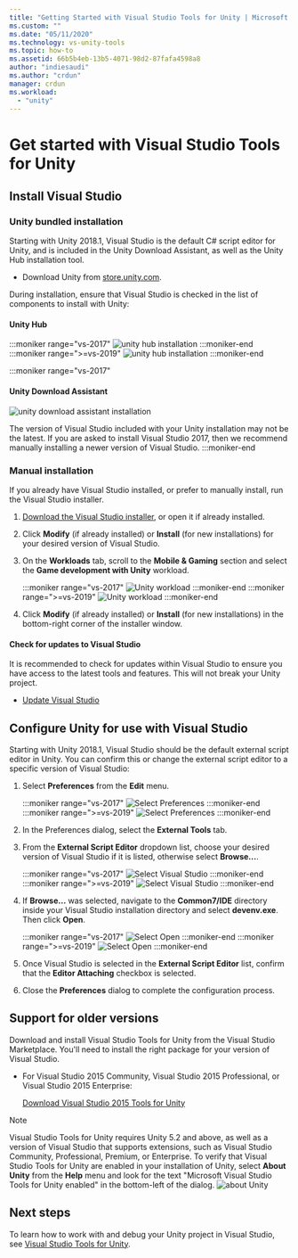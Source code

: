 ```yaml
---
title: "Getting Started with Visual Studio Tools for Unity | Microsoft Docs"
ms.custom: ""
ms.date: "05/11/2020"
ms.technology: vs-unity-tools
ms.topic: how-to
ms.assetid: 66b5b4eb-13b5-4071-98d2-87fafa4598a8
author: "indiesaudi"
ms.author: "crdun"
manager: crdun
ms.workload:
  - "unity"
---
```

# Get started with Visual Studio Tools for Unity

## Install Visual Studio

### Unity bundled installation

Starting with Unity 2018.1, Visual Studio is the default C# script editor for Unity, and is included in the Unity Download Assistant, as well as the Unity Hub installation tool.

- Download Unity from [store.unity.com](https://store.unity.com/).

During installation, ensure that Visual Studio is checked in the list of components to install with Unity:

#### Unity Hub

:::moniker range="vs-2017"
![unity hub installation](media/vs-2017/vstu-unity-hub.png)
:::moniker-end
:::moniker range=">=vs-2019"
![unity hub installation](media/vs-2019/vstu-unity-hub.png)
:::moniker-end

:::moniker range="vs-2017"

#### Unity Download Assistant

![unity download assistant installation](media/vs-2017/vstu-download-assistant.png)

The version of Visual Studio included with your Unity installation may not be the latest. If you are asked to install Visual Studio 2017, then we recommend manually installing a newer version of Visual Studio.
:::moniker-end

### Manual installation

If you already have Visual Studio installed, or prefer to manually install, run the Visual Studio installer.

1. [Download the Visual Studio installer](../install/install-visual-studio.md), or open it if already installed.

1. Click **Modify** (if already installed) or **Install** (for new installations) for your desired version of Visual Studio.

1. On the **Workloads** tab, scroll to the **Mobile & Gaming** section and select the **Game development with Unity** workload.

   :::moniker range="vs-2017"
   ![Unity workload](media/vs-2017/vstu-unity-workload.png)
   :::moniker-end
   :::moniker range=">=vs-2019"
   ![Unity workload](media/vs-2019/vstu-unity-workload.png)
   :::moniker-end

1. Click **Modify** (if already installed) or **Install** (for new installations) in the bottom-right corner of the installer window.


#### Check for updates to Visual Studio

It is recommended to check for updates within Visual Studio to ensure you have access to the latest tools and features. This will not break your Unity project.

- [Update Visual Studio](../install/update-visual-studio.md)


## Configure Unity for use with Visual Studio

Starting with Unity 2018.1, Visual Studio should be the default external script editor in Unity. You can confirm this or change the external script editor to a specific version of Visual Studio:

1. Select **Preferences** from the **Edit** menu.

   :::moniker range="vs-2017"
   ![Select Preferences](media/vs-2017/vstu-unity-preferences.png)
   :::moniker-end
   :::moniker range=">=vs-2019"
   ![Select Preferences](media/vs-2019/vstu-unity-preferences.png)
   :::moniker-end

2. In the Preferences dialog, select the **External Tools** tab.

3. From the **External Script Editor** dropdown list, choose your desired version of Visual Studio if it is listed, otherwise select **Browse...**.

   :::moniker range="vs-2017"
   ![Select Visual Studio](media/vs-2017/vstu-unity-external-tools.png)
   :::moniker-end
   :::moniker range=">=vs-2019"
   ![Select Visual Studio](media/vs-2019/vstu-unity-external-tools.png)
   :::moniker-end


4. If **Browse...** was selected, navigate to the **Common7/IDE** directory inside your Visual Studio installation directory and select **devenv.exe**. Then click **Open**.

   :::moniker range="vs-2017"
   ![Select Open](media/vs-2017/vstu-browse-for-application.png)
   :::moniker-end
   :::moniker range=">=vs-2019"
   ![Select Open](media/vs-2019/vstu-browse-for-application.png)
   :::moniker-end

5. Once Visual Studio is selected in the **External Script Editor** list, confirm that the **Editor Attaching** checkbox is selected.

6. Close the **Preferences** dialog to complete the configuration process.

## Support for older versions

Download and install Visual Studio Tools for Unity from the Visual Studio Marketplace. You'll need to install the right package for your version of Visual Studio.

- For Visual Studio 2015 Community, Visual Studio 2015 Professional, or Visual Studio 2015 Enterprise:

   [Download Visual Studio 2015 Tools for Unity](https://marketplace.visualstudio.com/items?itemName=SebastienLebreton.VisualStudio2015ToolsforUnity)

> [!NOTE]
> Visual Studio Tools for Unity requires Unity 5.2 and above, as well as a version of Visual Studio that supports extensions, such as Visual Studio Community, Professional, Premium, or Enterprise. To verify that Visual Studio Tools for Unity are enabled in your installation of Unity, select **About Unity** from the **Help** menu and look for the text "Microsoft Visual Studio Tools for Unity enabled" in the bottom-left of the dialog.
> ![about Unity](media/vs-2019/vstu-about-unity.png)


## Next steps

 To learn how to work with and debug your Unity project in Visual Studio, see [Visual Studio Tools for Unity](../cross-platform/using-visual-studio-tools-for-unity.md).
